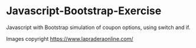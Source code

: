 # Javascript-Bootstrap-Exercise

Javascript with Bootstrap simulation of coupon options, using switch and if.

Images copyright https://www.lapraderaonline.com/
